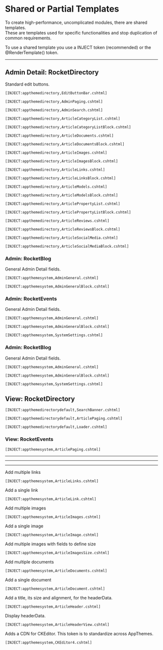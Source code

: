 ﻿# Shared or Partial Templates

To create high-performance, uncomplicated modules, there are shared templates.   
These are templates used for specific functionalities and stop duplication of common requirements.

To use a shared template you use a INJECT token (recommended) or the @RenderTemplate() token.

---

## Admin Detail: RocketDirectory
Standard edit buttons.
```
[INJECT:appthemedirectory,EditButtonBar.cshtml]
```
```
[INJECT:appthemedirectory,AdminPaging.cshtml]
```
```
[INJECT:appthemedirectory,AdminSearch.cshtml]
```
```
[INJECT:appthemedirectory,ArticleCategoryList.cshtml]
```
```
[INJECT:appthemedirectory,ArticleCategoryListBlock.cshtml]
```
```
[INJECT:appthemedirectory,ArticleDocuments.cshtml]
```
```
[INJECT:appthemedirectory,ArticleDocumentsBlock.cshtml]
```
```
[INJECT:appthemedirectory,ArticleImages.cshtml]
```
```
[INJECT:appthemedirectory,ArticleImagesBlock.cshtml]
```
```
[INJECT:appthemedirectory,ArticleLinks.cshtml]
```
```
[INJECT:appthemedirectory,ArticleLinksBlock.cshtml]
```
```
[INJECT:appthemedirectory,ArticleModels.cshtml]
```
```
[INJECT:appthemedirectory,ArticleModelsBlock.cshtml]
```
```
[INJECT:appthemedirectory,ArticlePropertyList.cshtml]
```
```
[INJECT:appthemedirectory,ArticlePropertyListBlock.cshtml]
```
```
[INJECT:appthemedirectory,ArticleReviews.cshtml]
```
```
[INJECT:appthemedirectory,ArticleReviewsBlock.cshtml]
```
```
[INJECT:appthemedirectory,ArticleSocialMedia.cshtml]
```
```
[INJECT:appthemedirectory,ArticleSocialMediaBlock.cshtml]
```

### Admin: RocketBlog
General Admin Detail fields.
```
[INJECT:appthemesystem,AdminGeneral.cshtml]
```
```
[INJECT:appthemesystem,AdminGeneralBlock.cshtml]
```
### Admin: RocketEvents
General Admin Detail fields.
```
[INJECT:appthemesystem,AdminGeneral.cshtml]
```
```
[INJECT:appthemesystem,AdminGeneralBlock.cshtml]
```
```
[INJECT:appthemesystem,SystemSettings.cshtml]
```

### Admin: RocketBlog
General Admin Detail fields.
```
[INJECT:appthemesystem,AdminGeneral.cshtml]
```
```
[INJECT:appthemesystem,AdminGeneralBlock.cshtml]
```
```
[INJECT:appthemesystem,SystemSettings.cshtml]
```

## View: RocketDirectory
```
[INJECT:appthemedirectorydefault,SearchBanner.cshtml]
```
```
[INJECT:appthemedirectorydefault,ArticlePaging.cshtml]
```
```
[INJECT:appthemedirectorydefault,Loader.cshtml]
```
### View: RocketEvents
```
[INJECT:appthemesystem,ArticlePaging.cshtml]
```

--------------------------
--------------------
---------------------------








Add multiple links 
```
[INJECT:appthemesystem,ArticleLinks.cshtml]
```
Add a single link
```
[INJECT:appthemesystem,ArticleLink.cshtml]
```
Add multiple images 
```
[INJECT:appthemesystem,ArticleImages.cshtml]
```
Add a single image
```
[INJECT:appthemesystem,ArticleImage.cshtml]
```
Add multiple images with fields to define size
```
[INJECT:appthemesystem,ArticleImagesSize.cshtml]
```
Add multiple documents 
```
[INJECT:appthemesystem,ArticleDocuments.cshtml]
```
Add a single document
```
[INJECT:appthemesystem,ArticleDocument.cshtml]
```
Add a title, its size and alignment, for the headerData.
```
[INJECT:appthemesystem,ArticleHeader.cshtml]
```
Display headerData.
```
[INJECT:appthemesystem,ArticleHeaderView.cshtml]
```
Adds a CDN for CKEditor. This token is to standardize across AppThemes.
```
[INJECT:appthemesystem,CKEditor4.cshtml]
```